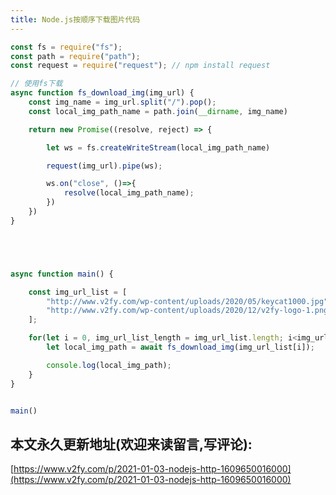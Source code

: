 ```yaml
---
title: Node.js按顺序下载图片代码
---
```


```js
const fs = require("fs");
const path = require("path");
const request = require("request"); // npm install request

// 使用fs下载
async function fs_download_img(img_url) {
    const img_name = img_url.split("/").pop();
    const local_img_path_name = path.join(__dirname, img_name)

    return new Promise((resolve, reject) => {

        let ws = fs.createWriteStream(local_img_path_name)

        request(img_url).pipe(ws);

        ws.on("close", ()=>{
            resolve(local_img_path_name);
        })
    })
}





async function main() {

    const img_url_list = [
        "http://www.v2fy.com/wp-content/uploads/2020/05/keycat1000.jpg",
        "http://www.v2fy.com/wp-content/uploads/2020/12/v2fy-logo-1.png"
    ];

    for(let i = 0, img_url_list_length = img_url_list.length; i<img_url_list_length; i++){
        let local_img_path = await fs_download_img(img_url_list[i]);

        console.log(local_img_path);
    }
}


main()
```










## 本文永久更新地址(欢迎来读留言,写评论):

[https://www.v2fy.com/p/2021-01-03-nodejs-http-1609650016000](https://www.v2fy.com/p/2021-01-03-nodejs-http-1609650016000)

